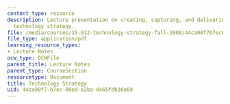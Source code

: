 ```yaml
---
content_type: resource
description: Lecture presentation on creating, capturing, and delivering value with
  technology strategy.
file: /media/courses/15-912-technology-strategy-fall-2008/44ca00f7b7ec00ede2bad465fdb36e69_lec_01.pdf
file_type: application/pdf
learning_resource_types:
- Lecture Notes
ocw_type: OCWFile
parent_title: Lecture Notes
parent_type: CourseSection
resourcetype: Document
title: Technology Strategy
uid: 44ca00f7-b7ec-00ed-e2ba-d465fdb36e69
---
```


